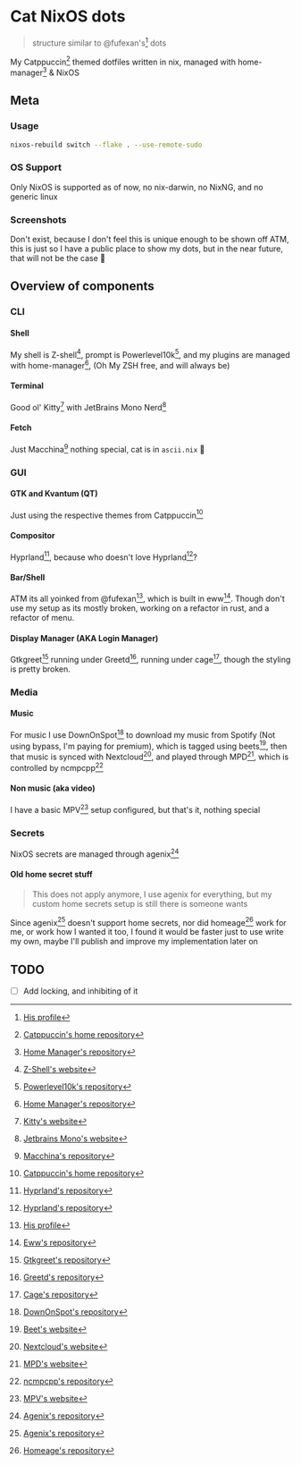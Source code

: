 # Cat NixOS dots
> structure similar to @fufexan's[^fuf] dots

My Catppuccin[^cat] themed dotfiles written in nix, managed with home-manager[^hm] & NixOS

## Meta

### Usage
```sh
nixos-rebuild switch --flake . --use-remote-sudo
```

### OS Support
Only NixOS is supported as of now, no nix-darwin, no NixNG, and no generic linux

### Screenshots
Don't exist, because I don't feel this is unique enough to be 
shown off ATM, this is just so I have a public place to show
my dots, but in the near future, that will not be the case 🙂

## Overview of components

### CLI

#### Shell
My shell is Z-shell[^zsh], prompt is Powerlevel10k[^pk], and my plugins are 
managed with home-manager[^hm], (Oh My ZSH free, and will always be)

#### Terminal
Good ol' Kitty[^kty] with JetBrains Mono Nerd[^jbm]

#### Fetch
Just Macchina[^mc] nothing special, cat is in `ascii.nix` 🙂

### GUI

#### GTK and Kvantum (QT)
Just using the respective themes from Catppuccin[^cat]

#### Compositor
Hyprland[^hypr], because who doesn't love Hyprland[^hypr]?

#### Bar/Shell
ATM its all yoinked from @fufexan[^fuf], which is built in eww[^eww].
Though don't use my setup as its mostly broken, 
working on a refactor in rust, and a refactor of menu.

#### Display Manager (AKA Login Manager)
Gtkgreet[^gtkg] running under Greetd[^gtd], running under cage[^cage], though 
the styling is pretty broken.

### Media

#### Music
For music I use DownOnSpot[^down] to download my music from 
Spotify (Not using bypass, I'm paying for premium),
which is tagged using beets[^beet], then that music is 
synced with Nextcloud[^ncld], and played through MPD[^mpd], 
which is controlled by ncmpcpp[^nc]

#### Non music (aka video)
I have a basic MPV[^mpv] setup configured, but that's it,
nothing special

### Secrets
NixOS secrets are managed through agenix[^anix]

#### Old home secret stuff
> This does not apply anymore, I use agenix for everything,
but my custom home secrets setup is still there is someone wants

Since agenix[^anix] doesn't support home secrets, nor 
did homeage[^hage] work for me, or work how I wanted it
too, I found it would be faster just to use write my own,
maybe I'll publish and improve my implementation later on

## TODO
- [ ] Add locking, and inhibiting of it

[^fuf]: [His profile](https://github.com/fufexan/)
[^hypr]: [Hyprland's repository](https://github.com/hyprwm/Hyprland/)
[^anix]: [Agenix's repository](https://github.com/ryantm/agenix/)
[^hage]: [Homeage's repository](https://github.com/jordanisaacs/homeage/)
[^nc]: [ncmpcpp's repository](https://github.com/ncmpcpp/ncmpcpp/)
[^mpd]: [MPD's website](https://musicpd.org/)
[^down]: [DownOnSpot's repository](https://github.com/oSumAtrIX/DownOnSpot/)
[^cat]: [Catppuccin's home repository](https://github.com/catppuccin/catppuccin/)
[^beet]: [Beet's website](https://beets.io/)
[^hm]: [Home Manager's repository](https://github.com/nix-community/home-manager/)
[^pk]: [Powerlevel10k's repository](https://github.com/romkatv/powerlevel10k/)
[^zsh]: [Z-Shell's website](https://zsh.sourceforge.io/)
[^mc]: [Macchina's repository](https://github.com/Macchina-CLI/macchina/)
[^kty]: [Kitty's website](https://sw.kovidgoyal.net/kitty/)
[^jbm]: [Jetbrains Mono's website](https://www.jetbrains.com/lp/mono/)
[^eww]: [Eww's repository](https://github.com/elkowar/eww/)
[^gtd]: [Greetd's repository](https://sr.ht/~kennylevinsen/greetd/)
[^gtkg]: [Gtkgreet's repository](https://git.sr.ht/~kennylevinsen/gtkgreet/)
[^mpv]: [MPV's website](https://mpv.io/)
[^ncld]: [Nextcloud's website](https://nextcloud.com/)
[^cage]: [Cage's repository](https://github.com/Hjdskes/cage/)
